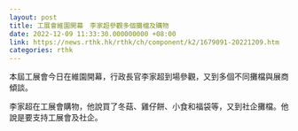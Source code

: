 ```yaml
---
layout: post
title: 工展會維園開幕　李家超參觀多個攤檔及購物
date: 2022-12-09 11:33:30.000000000 +08:00
link: https://news.rthk.hk/rthk/ch/component/k2/1679091-20221209.htm
categories: rthk
---
```


本屆工展會今日在維園開幕，行政長官李家超到場參觀，又到多個不同攤檔與展商傾談。

李家超在工展會購物，他說買了冬菇、雞仔餅、小食和福袋等，又到社企攤檔。他說是要支持工展會及社企。
